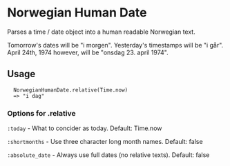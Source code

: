 # Norwegian Human Date

Parses a time / date object into a human readable Norwegian text.

Tomorrow's dates will be "i morgen". Yesterday's timestamps will
be "i går". April 24th, 1974 however, will be "onsdag 23. april 1974".

## Usage

```
  NorwegianHumanDate.relative(Time.now)
  => "i dag"
```

### Options for .relative

``:today``          - What to concider as today. Default: Time.now

``:shortmonths``    - Use three character long month names. Default: false

``:absolute_date``  - Always use full dates (no relative texts). Default: false
